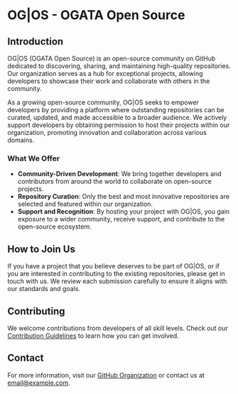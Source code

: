 # OG|OS - OGATA Open Source

## Introduction

OG|OS (OGATA Open Source) is an open-source community on GitHub dedicated to discovering, sharing, and maintaining high-quality repositories. Our organization serves as a hub for exceptional projects, allowing developers to showcase their work and collaborate with others in the community.

As a growing open-source community, OG|OS seeks to empower developers by providing a platform where outstanding repositories can be curated, updated, and made accessible to a broader audience. We actively support developers by obtaining permission to host their projects within our organization, promoting innovation and collaboration across various domains.

### What We Offer

- **Community-Driven Development**: We bring together developers and contributors from around the world to collaborate on open-source projects.
- **Repository Curation**: Only the best and most innovative repositories are selected and featured within our organization.
- **Support and Recognition**: By hosting your project with OG|OS, you gain exposure to a wider community, receive support, and contribute to the open-source ecosystem.

## How to Join Us

If you have a project that you believe deserves to be part of OG|OS, or if you are interested in contributing to the existing repositories, please get in touch with us. We review each submission carefully to ensure it aligns with our standards and goals.

## Contributing

We welcome contributions from developers of all skill levels. Check out our [Contribution Guidelines](CONTRIBUTING.md) to learn how you can get involved.

## Contact

For more information, visit our [GitHub Organization](https://github.com/og-open-source) or contact us at [email@example.com](mailto:email@example.com).
